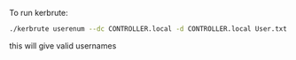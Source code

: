 To run kerbrute:
```bash
./kerbrute userenum --dc CONTROLLER.local -d CONTROLLER.local User.txt
```
this will give valid usernames
